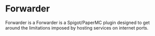 # Forwarder
Forwarder is a Forwarder is a Spigot/PaperMC plugin designed to get around the limitations imposed by hosting services on internet ports.
